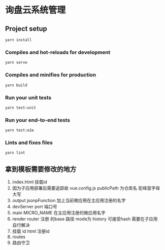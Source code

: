# 询盘云系统管理

## Project setup
```
yarn install
```

### Compiles and hot-reloads for development
```
yarn serve
```

### Compiles and minifies for production
```
yarn build
```

### Run your unit tests
```
yarn test:unit
```

### Run your end-to-end tests
```
yarn test:e2e
```

### Lints and fixes files
```
yarn lint
```
## 拿到模板需要修改的地方
1. index.html 挂载id
2. 因为子应用部署后需要追踪故 vue.config.js publicPath 为仓库名 驼峰首字母大写
3. output jsonpFunction 加上当前微应用在主应用注册的名字
4. devServer port 端口号
5. main MICRO_NAME 在主应用注册的微应用名字
6. render router 注册 的base 路径 mode为 history 可接受hash 需要在子应用自行解决
7. 挂载 id html 注册id
8. routes 
9. 路由守卫
